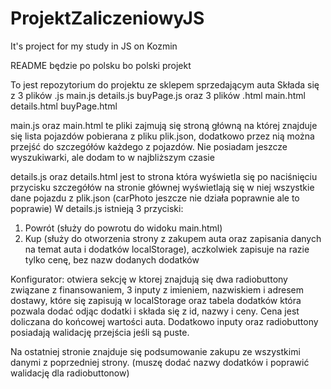 # ProjektZaliczeniowyJS
It's project for my study in JS on Kozmin



README będzie po polsku bo polski projekt

To jest repozytorium do projektu ze sklepem sprzedającym auta
Składa się z 3 plików .js
main.js
details.js
buyPage.js
oraz 3 plików .html
main.html
details.html
buyPage.html

main.js oraz main.html
te pliki zajmują się stroną główną na której znajduje się lista pojazdów pobierana z pliku plik.json, dodatkowo przez nią można przejść do szczegółów każdego z pojazdów.
Nie posiadam jeszcze wyszukiwarki, ale dodam to w najbliższym czasie

details.js oraz details.html
jest to strona która wyświetla się po naciśnięciu przycisku szczegółów na stronie głównej
wyświetlają się w niej wszystkie dane pojazdu z plik.json (carPhoto jeszcze nie działa poprawnie ale to poprawie)
W details.js istnieją 3 przyciski:
1. Powrót (służy do powrotu do widoku main.html)
2. Kup (służy do otworzenia strony z zakupem auta oraz zapisania danych na temat auta i dodatków localStorage), aczkolwiek zapisuje na razie tylko cenę, bez nazw dodanych dodatków

Konfigurator: otwiera sekcję w ktorej znajdują się dwa radiobuttony związane z finansowaniem, 3 inputy z imieniem, nazwiskiem i adresem dostawy, które się zapisują w localStorage
oraz tabela dodatków która pozwala dodać odjąc dodatki i składa się z id, nazwy i ceny. Cena jest doliczana do końcowej wartości auta.
Dodatkowo inputy oraz radiobuttony posiadają walidację przejścia jeśli są puste.

Na ostatniej stronie znajduje się podsumowanie zakupu ze wszystkimi danymi z poprzedniej strony. (muszę dodać nazwy dodatków i poprawić walidację dla radiobuttonow)